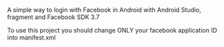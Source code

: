 A simple way to login with Facebook in Android with Android Studio, fragment and Facebook SDK 3.7



To use this project  you should change ONLY your facebook application ID into manifest.xml
